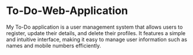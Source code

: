 # To-Do-Web-Application
My To-Do application is a user management system that allows users to register, update their details, and delete their profiles. It features a simple and intuitive interface, making it easy to manage user information such as names and mobile numbers efficiently.
